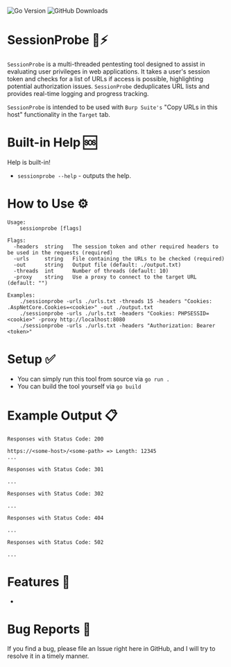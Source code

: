 ![Go Version](https://img.shields.io/github/go-mod/go-version/fw10/sessionprobe)
![GitHub Downloads](https://img.shields.io/github/downloads/fw10/sessionprobe/total)

# SessionProbe 🚀⚡

`SessionProbe` is a multi-threaded pentesting tool designed to assist in evaluating user privileges in web applications. It takes a user's session token and checks for a list of URLs if access is possible, highlighting potential authorization issues. `SessionProbe` deduplicates URL lists and provides real-time logging and progress tracking.

`SessionProbe` is intended to be used with `Burp Suite's` "Copy URLs in this host" functionality in the `Target` tab. 

# Built-in Help 🆘

Help is built-in!

- `sessionprobe --help` - outputs the help.

# How to Use ⚙

```text
Usage:
    sessionprobe [flags]

Flags:
  -headers  string   The session token and other required headers to be used in the requests (required)
  -urls     string   File containing the URLs to be checked (required)
  -out      string   Output file (default: ./output.txt)
  -threads  int      Number of threads (default: 10)
  -proxy    string   Use a proxy to connect to the target URL (default: "")

Examples:
    ./sessionprobe -urls ./urls.txt -threads 15 -headers "Cookies: .AspNetCore.Cookies=<cookie>" -out ./output.txt
    ./sessionprobe -urls ./urls.txt -headers "Cookies: PHPSESSID=<cookie>" -proxy http://localhost:8080
    ./sessionprobe -urls ./urls.txt -headers "Authorization: Bearer <token>"
```

# Setup ✅

- You can simply run this tool from source via `go run .` 
- You can build the tool yourself via `go build`

# Example Output 📋

```
Responses with Status Code: 200

https://<some-host>/<some-path> => Length: 12345
...

Responses with Status Code: 301

...

Responses with Status Code: 302

...

Responses with Status Code: 404

...

Responses with Status Code: 502

...

```

# Features 🔎 

- <tbd>

# Bug Reports 🐞

If you find a bug, please file an Issue right here in GitHub, and I will try to resolve it in a timely manner.
